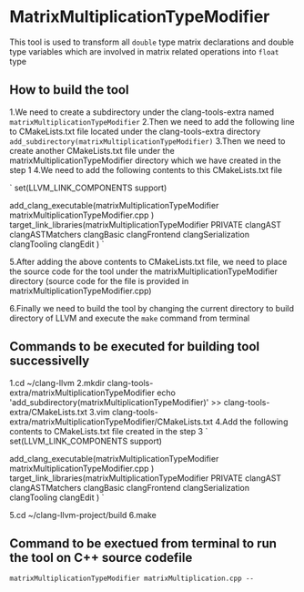 # MatrixMultiplicationTypeModifier
This tool is used to transform all `double` type matrix declarations
and double type variables which are involved in matrix related operations
into `float` type

## How to build the tool 
1.We need to create a subdirectory under the clang-tools-extra named `matrixMultiplicationTypeModifier` 
2.Then we need to add the following line to CMakeLists.txt file located under the clang-tools-extra directory `add_subdirectory(matrixMultiplicationTypeModifier)` 
3.Then we need to create another CMakeLists.txt file under the matrixMultiplicationTypeModifier directory which we have created in the step 1
4.We need to add the following contents to this CMakeLists.txt file

`
set(LLVM_LINK_COMPONENTS support)

add_clang_executable(matrixMultiplicationTypeModifier
	matrixMultiplicationTypeModifier.cpp
  )
target_link_libraries(matrixMultiplicationTypeModifier
  PRIVATE
  clangAST
  clangASTMatchers
  clangBasic
  clangFrontend
  clangSerialization
  clangTooling
  clangEdit
  )
`

5.After adding the above contents to CMakeLists.txt file, we need to place the source code for the tool under the matrixMultiplicationTypeModifier directory (source code for the file is provided in matrixMultiplicationTypeModifier.cpp)

6.Finally we need to build the tool by changing the current directory to build directory of LLVM and execute the `make` command from terminal

## Commands to be executed for building tool successivelly
1.cd ~/clang-llvm
2.mkdir clang-tools-extra/matrixMultiplicationTypeModifier
echo 'add_subdirectory(matrixMultiplicationTypeModifier)' >> clang-tools-extra/CMakeLists.txt
3.vim clang-tools-extra/matrixMultiplicationTypeModifier/CMakeLists.txt
4.Add the following contents to CMakeLists.txt file created in the step 3
`
set(LLVM_LINK_COMPONENTS support)

add_clang_executable(matrixMultiplicationTypeModifier
	matrixMultiplicationTypeModifier.cpp
  )
target_link_libraries(matrixMultiplicationTypeModifier
  PRIVATE
  clangAST
  clangASTMatchers
  clangBasic
  clangFrontend
  clangSerialization
  clangTooling
  clangEdit
  )
`

5.cd ~/clang-llvm-project/build
6.make

## Command to be exectued from terminal to run the tool on C++ source codefile
`matrixMultiplicationTypeModifier matrixMultiplication.cpp --`
